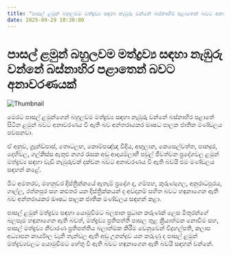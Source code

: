 ```yaml
---
title: "පාසල් ළමුන් බහුලවම මත්ද්‍රව්‍ය සඳහා නැඹුරු වන්නේ බස්නාහිර පළාතෙන් බවට අනාවරණයක්"
date: 2025-09-29 10:30:00
---
```


# පාසල් ළමුන් බහුලවම මත්ද්‍රව්‍ය සඳහා නැඹුරු වන්නේ බස්නාහිර පළාතෙන් බවට අනාවරණයක්

![Thumbnail](https://helakuru.sgp1.cdn.digitaloceanspaces.com/esana/images/lib/ice-drags[1].jpg)

මෙරට පාසල් ළමුන්ගෙන් බහුලවම මත්ද්‍රව්‍ය සඳහා නැඹුරු වන්නේ බස්නාහිර පළාතේ සිටින ළමුන් බවට අනාවරණය වී ඇති බව අන්තරායකර ඖෂධ පාලක ජාතික මණ්ඩලය පවසනවා.

ඒ අනුව, ග්‍රෑන්ඩ්පාස්, තොටලඟ, කොම්පඤ්ඤ වීදිය, අඟුලාන, කෙසෙල්වත්ත, පානදුර, දෙහිවල, ගල්කිස්ස ඇතුළු නගර රැසක අඩු ආදායම්ලාභී පවුල් ජීවත්වන ප්‍රදේශවල ළමුන් මත්ද්‍රව්‍ය සඳහා වැඩි නැඹුරුවක් දක්වන බවට අනාවරණය වී ඇති බවයි එම මණ්ඩලය සඳහන් කළේ.

මීට අමතරව, මහනුවර දිස්ත්‍රික්කයේ ඇතැම් ප්‍රදේශ ද, ගම්පහ, කුරුණෑගල, අනුරාධපුරය, ගාල්ල, රත්නපුර සහ කළුතර යන දිස්ත්‍රික්කයන් ද අවදානම් සහිත බවට හඳුනාගෙන ඇති බව අන්තරායකර ඖෂධ පාලක ජාතික මණ්ඩලය සඳහන් කළා.

පාසල් ළමුන් මත්ද්‍රව්‍ය සඳහා යොමුවීමට බලපාන ප්‍රධාන කරුණක් ලෙස මිතුරන්ගේ බලපෑම හඳුනාගෙන ඇති බවත්, මත්ද්‍රව්‍ය ප්‍රතිපත්ති පාසල තුළ ක්‍රියාත්මක නොවීම සහ, පාසල් මත්ද්‍රව්‍ය නිවාරණ ප්‍රතිපත්තිය බලාත්මක කිරීම වෙනුවෙන් විදුහල්පති, කලාප අධ්‍යාපන කාර්යාල වැනි තැන්වල ඇති අඩු උනන්දුව යන කරුණු ද පාසල් ළමුන් මත්ද්‍රව්‍යවලට යොමුවීමට හේතු වී ඇති බවට හඳුනාගෙන ඇති බවයි සඳහන් වන්නේ.

